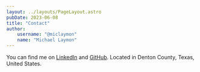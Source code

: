 ```yaml
---
layout: ../layouts/PageLayout.astro
pubDate: 2023-06-08
title: "Contact"
author:
    username: "@miclaymon"
    name: "Michael Laymon"
---
```


You can find me on [LinkedIn](https://linkedin.com/in/michael-a-laymon/) and [GitHub](https://github.com/miclaymon).
Located in Denton County, Texas, United States.